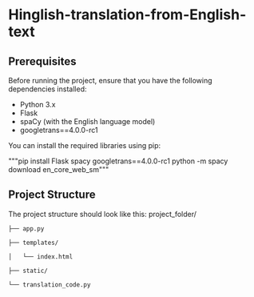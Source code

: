 # Hinglish-translation-from-English-text
## Prerequisites

Before running the project, ensure that you have the following dependencies installed:

- Python 3.x
- Flask
- spaCy (with the English language model)
- googletrans==4.0.0-rc1

You can install the required libraries using pip:


"""pip install Flask spacy googletrans==4.0.0-rc1
python -m spacy download en_core_web_sm"""

## Project Structure
The project structure should look like this:
project_folder/

    ├── app.py
    
    ├── templates/
    
    │   └── index.html
    
    ├── static/
    
    └── translation_code.py


